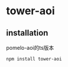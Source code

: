tower-aoi
===========================


## installation
pomelo-aoi的ts版本
```bash
npm install tower-aoi
```
